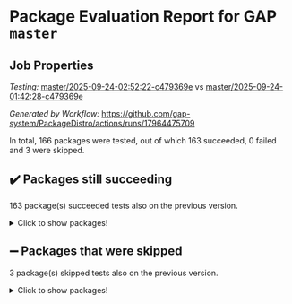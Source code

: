 # Package Evaluation Report for GAP `master`

## Job Properties

*Testing:* [master/2025-09-24-02:52:22-c479369e](https://github.com/gap-system/PackageDistro/blob/data/reports/master/2025-09-24-02:52:22-c479369e) vs [master/2025-09-24-01:42:28-c479369e](https://github.com/gap-system/PackageDistro/blob/data/reports/master/2025-09-24-01:42:28-c479369e)

*Generated by Workflow:* https://github.com/gap-system/PackageDistro/actions/runs/17964475709

In total, 166 packages were tested, out of which 163 succeeded, 0 failed and 3 were skipped.

## :heavy_check_mark: Packages still succeeding

163 package(s) succeeded tests also on the previous version.
<details><summary>Click to show packages!</summary>

- 4ti2interface 2024.11-01 [(success)](https://github.com/gap-system/PackageDistro/actions/runs/17964475709/job/51094558490)
- ace 5.7.0 [(success)](https://github.com/gap-system/PackageDistro/actions/runs/17964475709/job/51094558493)
- aclib 1.3.3 [(success)](https://github.com/gap-system/PackageDistro/actions/runs/17964475709/job/51094558491)
- agt 0.3.1 [(success)](https://github.com/gap-system/PackageDistro/actions/runs/17964475709/job/51094558502)
- alco 1.1.2 [(success)](https://github.com/gap-system/PackageDistro/actions/runs/17964475709/job/51094558497)
- alnuth 3.2.1 [(success)](https://github.com/gap-system/PackageDistro/actions/runs/17964475709/job/51094558528)
- anupq 3.3.2 [(success)](https://github.com/gap-system/PackageDistro/actions/runs/17964475709/job/51094558541)
- atlasrep 2.1.9 [(success)](https://github.com/gap-system/PackageDistro/actions/runs/17964475709/job/51094558540)
- autodoc 2025.05.09 [(success)](https://github.com/gap-system/PackageDistro/actions/runs/17964475709/job/51094558542)
- automata 1.16 [(success)](https://github.com/gap-system/PackageDistro/actions/runs/17964475709/job/51094558537)
- automgrp 1.3.3 [(success)](https://github.com/gap-system/PackageDistro/actions/runs/17964475709/job/51094558529)
- autpgrp 1.11.1 [(success)](https://github.com/gap-system/PackageDistro/actions/runs/17964475709/job/51094558543)
- cap 2025.09-04 [(success)](https://github.com/gap-system/PackageDistro/actions/runs/17964475709/job/51094558558)
- caratinterface 2.3.7 [(success)](https://github.com/gap-system/PackageDistro/actions/runs/17964475709/job/51094558533)
- cddinterface 2025.06.24 [(success)](https://github.com/gap-system/PackageDistro/actions/runs/17964475709/job/51094558536)
- circle 1.6.6 [(success)](https://github.com/gap-system/PackageDistro/actions/runs/17964475709/job/51094558553)
- classicpres 1.22 [(success)](https://github.com/gap-system/PackageDistro/actions/runs/17964475709/job/51094558544)
- cohomolo 1.6.11 [(success)](https://github.com/gap-system/PackageDistro/actions/runs/17964475709/job/51094558548)
- congruence 1.2.7 [(success)](https://github.com/gap-system/PackageDistro/actions/runs/17964475709/job/51094558556)
- corefreesub 0.6 [(success)](https://github.com/gap-system/PackageDistro/actions/runs/17964475709/job/51094558551)
- corelg 1.57 [(success)](https://github.com/gap-system/PackageDistro/actions/runs/17964475709/job/51094558582)
- crime 1.6 [(success)](https://github.com/gap-system/PackageDistro/actions/runs/17964475709/job/51094558559)
- crisp 1.4.8 [(success)](https://github.com/gap-system/PackageDistro/actions/runs/17964475709/job/51094558563)
- crypting 0.10.6 [(success)](https://github.com/gap-system/PackageDistro/actions/runs/17964475709/job/51094558561)
- cryst 4.1.30 [(success)](https://github.com/gap-system/PackageDistro/actions/runs/17964475709/job/51094558578)
- crystcat 1.1.10 [(success)](https://github.com/gap-system/PackageDistro/actions/runs/17964475709/job/51094558577)
- ctbllib 1.3.11 [(success)](https://github.com/gap-system/PackageDistro/actions/runs/17964475709/job/51094558579)
- cubefree 1.21 [(success)](https://github.com/gap-system/PackageDistro/actions/runs/17964475709/job/51094558617)
- curlinterface 2.4.2 [(success)](https://github.com/gap-system/PackageDistro/actions/runs/17964475709/job/51094558569)
- cvec 2.8.4 [(success)](https://github.com/gap-system/PackageDistro/actions/runs/17964475709/job/51094558562)
- datastructures 0.3.3 [(success)](https://github.com/gap-system/PackageDistro/actions/runs/17964475709/job/51094558594)
- deepthought 1.0.9 [(success)](https://github.com/gap-system/PackageDistro/actions/runs/17964475709/job/51094558589)
- design 1.8.2 [(success)](https://github.com/gap-system/PackageDistro/actions/runs/17964475709/job/51094558592)
- difsets 2.3.1 [(success)](https://github.com/gap-system/PackageDistro/actions/runs/17964475709/job/51094558598)
- digraphs 1.12.2 [(success)](https://github.com/gap-system/PackageDistro/actions/runs/17964475709/job/51094558615)
- edim 1.3.8 [(success)](https://github.com/gap-system/PackageDistro/actions/runs/17964475709/job/51094558634)
- example 4.4.1 [(success)](https://github.com/gap-system/PackageDistro/actions/runs/17964475709/job/51094558626)
- examplesforhomalg 2023.10-01 [(success)](https://github.com/gap-system/PackageDistro/actions/runs/17964475709/job/51094558602)
- factint 1.6.3 [(success)](https://github.com/gap-system/PackageDistro/actions/runs/17964475709/job/51094558611)
- ferret 1.0.15 [(success)](https://github.com/gap-system/PackageDistro/actions/runs/17964475709/job/51094558629)
- fga 1.5.0 [(success)](https://github.com/gap-system/PackageDistro/actions/runs/17964475709/job/51094558604)
- fining 1.5.6 [(success)](https://github.com/gap-system/PackageDistro/actions/runs/17964475709/job/51094558599)
- float 1.0.9 [(success)](https://github.com/gap-system/PackageDistro/actions/runs/17964475709/job/51094558590)
- format 1.4.4 [(success)](https://github.com/gap-system/PackageDistro/actions/runs/17964475709/job/51094558619)
- forms 1.2.13 [(success)](https://github.com/gap-system/PackageDistro/actions/runs/17964475709/job/51094558601)
- fplsa 1.2.7 [(success)](https://github.com/gap-system/PackageDistro/actions/runs/17964475709/job/51094558610)
- fr 2.4.13 [(success)](https://github.com/gap-system/PackageDistro/actions/runs/17964475709/job/51094558631)
- francy 2.0.3 [(success)](https://github.com/gap-system/PackageDistro/actions/runs/17964475709/job/51094558640)
- fwtree 1.3 [(success)](https://github.com/gap-system/PackageDistro/actions/runs/17964475709/job/51094558607)
- gapdoc 1.6.7 [(success)](https://github.com/gap-system/PackageDistro/actions/runs/17964475709/job/51094558613)
- gauss 2024.11-01 [(success)](https://github.com/gap-system/PackageDistro/actions/runs/17964475709/job/51094558595)
- gaussforhomalg 2024.08-01 [(success)](https://github.com/gap-system/PackageDistro/actions/runs/17964475709/job/51094558603)
- gbnp 1.1.0 [(success)](https://github.com/gap-system/PackageDistro/actions/runs/17964475709/job/51094558627)
- generalizedmorphismsforcap 2025.08-01 [(success)](https://github.com/gap-system/PackageDistro/actions/runs/17964475709/job/51094558616)
- genss 1.6.9 [(success)](https://github.com/gap-system/PackageDistro/actions/runs/17964475709/job/51094558630)
- gradedmodules 2024.12-01 [(success)](https://github.com/gap-system/PackageDistro/actions/runs/17964475709/job/51094558614)
- gradedringforhomalg 2024.07-01 [(success)](https://github.com/gap-system/PackageDistro/actions/runs/17964475709/job/51094558622)
- grape 4.9.3 [(success)](https://github.com/gap-system/PackageDistro/actions/runs/17964475709/job/51094558628)
- groupoids 1.79 [(success)](https://github.com/gap-system/PackageDistro/actions/runs/17964475709/job/51094558637)
- grpconst 2.6.5 [(success)](https://github.com/gap-system/PackageDistro/actions/runs/17964475709/job/51094558621)
- guarana 0.96.3 [(success)](https://github.com/gap-system/PackageDistro/actions/runs/17964475709/job/51094558623)
- guava 3.20 [(success)](https://github.com/gap-system/PackageDistro/actions/runs/17964475709/job/51094558653)
- hap 1.70 [(success)](https://github.com/gap-system/PackageDistro/actions/runs/17964475709/job/51094558635)
- hapcryst 0.1.15 [(success)](https://github.com/gap-system/PackageDistro/actions/runs/17964475709/job/51094558633)
- hecke 1.5.4 [(success)](https://github.com/gap-system/PackageDistro/actions/runs/17964475709/job/51094558625)
- help 4.0 [(success)](https://github.com/gap-system/PackageDistro/actions/runs/17964475709/job/51094558651)
- homalg 2024.01-01 [(success)](https://github.com/gap-system/PackageDistro/actions/runs/17964475709/job/51094558647)
- homalgtocas 2025.08-01 [(success)](https://github.com/gap-system/PackageDistro/actions/runs/17964475709/job/51094558681)
- ibnp 0.17 [(success)](https://github.com/gap-system/PackageDistro/actions/runs/17964475709/job/51094558662)
- idrel 2.48 [(success)](https://github.com/gap-system/PackageDistro/actions/runs/17964475709/job/51094558645)
- images 1.3.3 [(success)](https://github.com/gap-system/PackageDistro/actions/runs/17964475709/job/51094558682)
- inducereduce 1.1 [(success)](https://github.com/gap-system/PackageDistro/actions/runs/17964475709/job/51094558691)
- intpic 0.4.0 [(success)](https://github.com/gap-system/PackageDistro/actions/runs/17964475709/job/51094558675)
- io 4.9.3 [(success)](https://github.com/gap-system/PackageDistro/actions/runs/17964475709/job/51094558685)
- io_forhomalg 2023.02-04 [(success)](https://github.com/gap-system/PackageDistro/actions/runs/17964475709/job/51094558678)
- irredsol 1.4.4 [(success)](https://github.com/gap-system/PackageDistro/actions/runs/17964475709/job/51094558676)
- json 2.2.3 [(success)](https://github.com/gap-system/PackageDistro/actions/runs/17964475709/job/51094558677)
- jupyterkernel 1.5.1 [(success)](https://github.com/gap-system/PackageDistro/actions/runs/17964475709/job/51094558683)
- jupyterviz 1.5.6 [(success)](https://github.com/gap-system/PackageDistro/actions/runs/17964475709/job/51094558672)
- kan 1.37 [(success)](https://github.com/gap-system/PackageDistro/actions/runs/17964475709/job/51094558671)
- kbmag 1.5.11 [(success)](https://github.com/gap-system/PackageDistro/actions/runs/17964475709/job/51094558679)
- laguna 3.9.7 [(success)](https://github.com/gap-system/PackageDistro/actions/runs/17964475709/job/51094558684)
- liealgdb 2.3.0 [(success)](https://github.com/gap-system/PackageDistro/actions/runs/17964475709/job/51094558728)
- liepring 2.9.1 [(success)](https://github.com/gap-system/PackageDistro/actions/runs/17964475709/job/51094558694)
- liering 2.4.2 [(success)](https://github.com/gap-system/PackageDistro/actions/runs/17964475709/job/51094558708)
- linearalgebraforcap 2025.09-01 [(success)](https://github.com/gap-system/PackageDistro/actions/runs/17964475709/job/51094558713)
- lins 0.9 [(success)](https://github.com/gap-system/PackageDistro/actions/runs/17964475709/job/51094558692)
- localizeringforhomalg 2023.10-01 [(success)](https://github.com/gap-system/PackageDistro/actions/runs/17964475709/job/51094558698)
- loops 3.4.4 [(success)](https://github.com/gap-system/PackageDistro/actions/runs/17964475709/job/51094558718)
- lpres 1.1.1 [(success)](https://github.com/gap-system/PackageDistro/actions/runs/17964475709/job/51094558734)
- majoranaalgebras 1.5.2 [(success)](https://github.com/gap-system/PackageDistro/actions/runs/17964475709/job/51094558701)
- mapclass 1.4.6 [(success)](https://github.com/gap-system/PackageDistro/actions/runs/17964475709/job/51094558703)
- matgrp 0.72 [(success)](https://github.com/gap-system/PackageDistro/actions/runs/17964475709/job/51094558721)
- matricesforhomalg 2025.09-01 [(success)](https://github.com/gap-system/PackageDistro/actions/runs/17964475709/job/51094558712)
- modisom 3.0.0 [(success)](https://github.com/gap-system/PackageDistro/actions/runs/17964475709/job/51094558696)
- modulepresentationsforcap 2025.09-01 [(success)](https://github.com/gap-system/PackageDistro/actions/runs/17964475709/job/51094558710)
- modules 2024.12-01 [(success)](https://github.com/gap-system/PackageDistro/actions/runs/17964475709/job/51094558723)
- monoidalcategories 2025.08-02 [(success)](https://github.com/gap-system/PackageDistro/actions/runs/17964475709/job/51094558765)
- nconvex 2024.12-01 [(success)](https://github.com/gap-system/PackageDistro/actions/runs/17964475709/job/51094558763)
- nilmat 1.4.2 [(success)](https://github.com/gap-system/PackageDistro/actions/runs/17964475709/job/51094558773)
- nock 1.5 [(success)](https://github.com/gap-system/PackageDistro/actions/runs/17964475709/job/51094558746)
- normalizinterface 1.4.1 [(success)](https://github.com/gap-system/PackageDistro/actions/runs/17964475709/job/51094558745)
- nq 2.5.11 [(success)](https://github.com/gap-system/PackageDistro/actions/runs/17964475709/job/51094558758)
- numericalsgps 1.4.0 [(success)](https://github.com/gap-system/PackageDistro/actions/runs/17964475709/job/51094558729)
- openmath 11.5.3 [(success)](https://github.com/gap-system/PackageDistro/actions/runs/17964475709/job/51094558747)
- orb 5.0.1 [(success)](https://github.com/gap-system/PackageDistro/actions/runs/17964475709/job/51094558784)
- packagemanager 1.6.3 [(success)](https://github.com/gap-system/PackageDistro/actions/runs/17964475709/job/51094558789)
- patternclass 2.4.5 [(success)](https://github.com/gap-system/PackageDistro/actions/runs/17964475709/job/51094558736)
- permut 2.0.5 [(success)](https://github.com/gap-system/PackageDistro/actions/runs/17964475709/job/51094558744)
- polenta 1.3.11 [(success)](https://github.com/gap-system/PackageDistro/actions/runs/17964475709/job/51094558771)
- polycyclic 2.17 [(success)](https://github.com/gap-system/PackageDistro/actions/runs/17964475709/job/51094558740)
- polymaking 0.8.7 [(success)](https://github.com/gap-system/PackageDistro/actions/runs/17964475709/job/51094558754)
- primgrp 4.0.1 [(success)](https://github.com/gap-system/PackageDistro/actions/runs/17964475709/job/51094558795)
- profiling 2.6.2 [(success)](https://github.com/gap-system/PackageDistro/actions/runs/17964475709/job/51094558742)
- qdistrnd 0.9.5 [(success)](https://github.com/gap-system/PackageDistro/actions/runs/17964475709/job/51094558752)
- qpa 1.35 [(success)](https://github.com/gap-system/PackageDistro/actions/runs/17964475709/job/51094558757)
- quagroup 1.8.4 [(success)](https://github.com/gap-system/PackageDistro/actions/runs/17964475709/job/51094558759)
- radiroot 2.9 [(success)](https://github.com/gap-system/PackageDistro/actions/runs/17964475709/job/51094558776)
- rcwa 4.8.0 [(success)](https://github.com/gap-system/PackageDistro/actions/runs/17964475709/job/51094558749)
- rds 1.9 [(success)](https://github.com/gap-system/PackageDistro/actions/runs/17964475709/job/51094558743)
- recog 1.4.4 [(success)](https://github.com/gap-system/PackageDistro/actions/runs/17964475709/job/51094558760)
- repndecomp 1.3.1 [(success)](https://github.com/gap-system/PackageDistro/actions/runs/17964475709/job/51094558770)
- repsn 3.1.2 [(success)](https://github.com/gap-system/PackageDistro/actions/runs/17964475709/job/51094558777)
- resclasses 4.7.4 [(success)](https://github.com/gap-system/PackageDistro/actions/runs/17964475709/job/51094558748)
- ringsforhomalg 2024.11-02 [(success)](https://github.com/gap-system/PackageDistro/actions/runs/17964475709/job/51094558778)
- sco 2023.08-01 [(success)](https://github.com/gap-system/PackageDistro/actions/runs/17964475709/job/51094558764)
- scscp 2.4.4 [(success)](https://github.com/gap-system/PackageDistro/actions/runs/17964475709/job/51094558779)
- semigroups 5.5.4 [(success)](https://github.com/gap-system/PackageDistro/actions/runs/17964475709/job/51094558766)
- sglppow 2.4 [(success)](https://github.com/gap-system/PackageDistro/actions/runs/17964475709/job/51094558783)
- sgpviz 0.999.6 [(success)](https://github.com/gap-system/PackageDistro/actions/runs/17964475709/job/51094558769)
- simpcomp 2.1.14 [(success)](https://github.com/gap-system/PackageDistro/actions/runs/17964475709/job/51094558786)
- singular 2025.08.26 [(success)](https://github.com/gap-system/PackageDistro/actions/runs/17964475709/job/51094558828)
- sl2reps 1.1 [(success)](https://github.com/gap-system/PackageDistro/actions/runs/17964475709/job/51094558785)
- sla 1.6.2 [(success)](https://github.com/gap-system/PackageDistro/actions/runs/17964475709/job/51094558787)
- smallantimagmas 0.4.1 [(success)](https://github.com/gap-system/PackageDistro/actions/runs/17964475709/job/51094558782)
- smallclassnr 1.4.1 [(success)](https://github.com/gap-system/PackageDistro/actions/runs/17964475709/job/51094558808)
- smallgrp 1.5.4 [(success)](https://github.com/gap-system/PackageDistro/actions/runs/17964475709/job/51094558796)
- smallsemi 0.7.2 [(success)](https://github.com/gap-system/PackageDistro/actions/runs/17964475709/job/51094558821)
- sonata 2.9.7 [(success)](https://github.com/gap-system/PackageDistro/actions/runs/17964475709/job/51094558812)
- sophus 1.27 [(success)](https://github.com/gap-system/PackageDistro/actions/runs/17964475709/job/51094558803)
- sotgrps 1.3 [(success)](https://github.com/gap-system/PackageDistro/actions/runs/17964475709/job/51094558807)
- spinsym 1.5.2 [(success)](https://github.com/gap-system/PackageDistro/actions/runs/17964475709/job/51094558798)
- standardff 1.0 [(success)](https://github.com/gap-system/PackageDistro/actions/runs/17964475709/job/51094558801)
- symbcompcc 1.3.2 [(success)](https://github.com/gap-system/PackageDistro/actions/runs/17964475709/job/51094558799)
- thelma 1.3 [(success)](https://github.com/gap-system/PackageDistro/actions/runs/17964475709/job/51094558815)
- tomlib 1.2.11 [(success)](https://github.com/gap-system/PackageDistro/actions/runs/17964475709/job/51094558813)
- toolsforhomalg 2025.05-01 [(success)](https://github.com/gap-system/PackageDistro/actions/runs/17964475709/job/51094558819)
- toric 1.9.6 [(success)](https://github.com/gap-system/PackageDistro/actions/runs/17964475709/job/51094558814)
- transgrp 3.6.5 [(success)](https://github.com/gap-system/PackageDistro/actions/runs/17964475709/job/51094558806)
- twistedconjugacy 3.1.0 [(success)](https://github.com/gap-system/PackageDistro/actions/runs/17964475709/job/51094558836)
- typeset 1.2.3 [(success)](https://github.com/gap-system/PackageDistro/actions/runs/17964475709/job/51094558818)
- ugaly 4.1.3 [(success)](https://github.com/gap-system/PackageDistro/actions/runs/17964475709/job/51094558825)
- unipot 1.6 [(success)](https://github.com/gap-system/PackageDistro/actions/runs/17964475709/job/51094558820)
- unitlib 5.0.0 [(success)](https://github.com/gap-system/PackageDistro/actions/runs/17964475709/job/51094558824)
- utils 0.92 [(success)](https://github.com/gap-system/PackageDistro/actions/runs/17964475709/job/51094558839)
- uuid 0.7 [(success)](https://github.com/gap-system/PackageDistro/actions/runs/17964475709/job/51094558817)
- walrus 0.9991 [(success)](https://github.com/gap-system/PackageDistro/actions/runs/17964475709/job/51094558826)
- wedderga 4.11.1 [(success)](https://github.com/gap-system/PackageDistro/actions/runs/17964475709/job/51094558823)
- wpe 0.8 [(success)](https://github.com/gap-system/PackageDistro/actions/runs/17964475709/job/51094558833)
- xmod 2.95 [(success)](https://github.com/gap-system/PackageDistro/actions/runs/17964475709/job/51094558831)
- xmodalg 1.32 [(success)](https://github.com/gap-system/PackageDistro/actions/runs/17964475709/job/51094558838)
- yangbaxter 0.10.7 [(success)](https://github.com/gap-system/PackageDistro/actions/runs/17964475709/job/51094558840)
- zeromqinterface 0.17 [(success)](https://github.com/gap-system/PackageDistro/actions/runs/17964475709/job/51094558835)
</details>

## :heavy_minus_sign: Packages that were skipped

3 package(s) skipped tests also on the previous version.
<details><summary>Click to show packages!</summary>

- browse 1.8.21 [(skipped)](https://github.com/gap-system/PackageDistro/actions/runs/17964475709/job/51094083779)
- itc 1.5.1 [(skipped)](https://github.com/gap-system/PackageDistro/actions/runs/17964475709/job/51094083779)
- xgap 4.33 [(skipped)](https://github.com/gap-system/PackageDistro/actions/runs/17964475709/job/51094083779)
</details>

